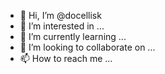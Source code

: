- 👋 Hi, I’m @docellisk
- 👀 I’m interested in ...
- 🌱 I’m currently learning ...
- 💞️ I’m looking to collaborate on ...
- 📫 How to reach me ...

<!---
docellisk/docellisk is a ✨ special ✨ repository because its `README.md` (this file) appears on your GitHub profile.
You can click the Preview link to take a look at your changes.
--->
